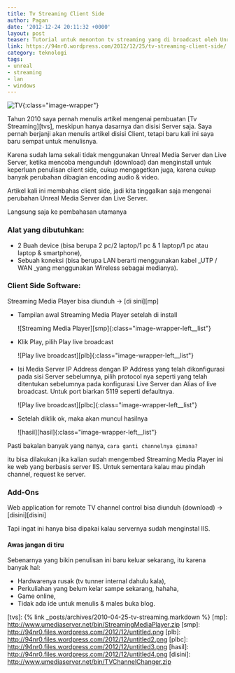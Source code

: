 ```yaml
---
title: Tv Streaming Client Side
author: Pagan
date: '2012-12-24 20:11:32 +0000'
layout: post
teaser: Tutorial untuk menonton tv streaming yang di broadcast oleh Unreal Media Server.
link: https://94nr0.wordpress.com/2012/12/25/tv-streaming-client-side/
category: teknologi
tags:
- unreal
- streaming
- lan
- windows
---
```


![TV][tv]{:class="image-wrapper"}


   Tahun 2010 saya pernah menulis artikel mengenai pembuatan [Tv Streaming][tvs], meskipun hanya dasarnya dan disisi Server saja. Saya pernah berjanji akan menulis artikel disisi Client, tetapi baru kali ini saya baru sempat untuk menulisnya.

   Karena sudah lama sekali tidak menggunakan Unreal Media Server dan Live Server, ketika mencoba mengunduh (download) dan menginstall untuk keperluan penulisan client side, cukup mengagetkan juga, karena cukup banyak perubahan dibagian encoding audio & video.

Artikel kali ini membahas client side, jadi kita tinggalkan saja mengenai perubahan Unreal Media Server dan Live Server.

Langsung saja ke pembahasan utamanya


### Alat yang dibutuhkan:

* 2 Buah device (bisa berupa 2 pc/2 laptop/1 pc & 1 laptop/1 pc atau laptop & smartphone),
* Sebuah koneksi (bisa berupa LAN berarti menggunakan kabel _UTP / WAN _yang menggunakan Wireless sebagai medianya).


### Client Side Software:

Streaming Media Player bisa diunduh → [di sini][mp]
	
* Tampilan awal Streaming Media Player setelah di install
   
   ![Streaming Media Player][smp]{:class="image-wrapper-left__list"}
	
* Klik Play, pilih Play live broadcast
   
   ![Play live broadcast][plb]{:class="image-wrapper-left__list"}
	
* Isi Media Server IP Address dengan IP Address yang telah dikonfigurasi pada sisi Server sebelumnya, pilih protocol nya seperti yang telah ditentukan sebelumnya pada konfigurasi Live Server dan Alias of live broadcast. Untuk port biarkan 5119 seperti defaultnya.

   ![Play live broadcast][plbc]{:class="image-wrapper-left__list"}
	
* Setelah diklik ok, maka akan muncul hasilnya

   ![hasil][hasil]{:class="image-wrapper-left__list"}


Pasti bakalan banyak yang nanya, `cara ganti channelnya gimana?`

itu bisa dilakukan jika kalian sudah mengembed Streaming Media Player ini ke web yang berbasis server IIS. Untuk sementara kalau mau pindah channel, request ke server.


### Add-Ons

Web application for remote TV channel control bisa diunduh (download) → [disini][disini]

Tapi ingat ini hanya bisa dipakai kalau servernya sudah menginstal IIS.


#### Awas jangan di tiru

Sebenarnya yang bikin penulisan ini baru keluar sekarang, itu karena banyak hal:

* Hardwarenya rusak (tv tunner internal dahulu kala),
* Perkuliahan yang belum kelar sampe sekarang, hahaha,
* Game online,
* Tidak ada ide untuk menulis & males buka blog.


[tv]: http://94nr0.files.wordpress.com/2012/12/tvicon.png
[tvs]: {% link _posts/archives/2010-04-25-tv-streaming.markdown %}
[mp]: http://www.umediaserver.net/bin/StreamingMediaPlayer.zip
[smp]: http://94nr0.files.wordpress.com/2012/12/untitled.png
[plb]: http://94nr0.files.wordpress.com/2012/12/untitled2.png
[plbc]: http://94nr0.files.wordpress.com/2012/12/untitled3.png
[hasil]: http://94nr0.files.wordpress.com/2012/12/untitled4.png
[disini]: http://www.umediaserver.net/bin/TVChannelChanger.zip
